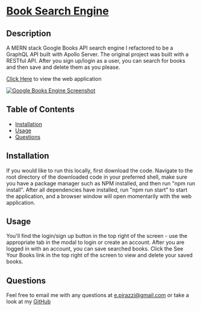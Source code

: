 # [Book Search Engine](https://qlaub-book-search.herokuapp.com/)

## Description
A MERN stack Google Books API search engine I refactored to be a GraphQL API built with Apollo Server. The original project was built with a RESTful API. After you sign up/login as a user, you can search for books and then save and delete them as you please.

[Click Here](https://qlaub-book-search.herokuapp.com/) to view the web application

[![Google Books Engine Screenshot](https://user-images.githubusercontent.com/89796902/180392486-c07a030c-2b90-4e27-947f-aa21c1386044.jpg)](https://qlaub-book-search.herokuapp.com/ "Click to open website")

## Table of Contents
- [Installation](#installation)
- [Usage](#usage)
- [Questions](#questions)

## Installation
If you would like to run this locally, first download the code. Navigate to the root directory of the downloaded code in your preferred shell, make sure you have a package manager such as NPM installed, and then run "npm run install". After all dependencies have installed, run "npm run start" to start the application, and a browser window will open momentarily with the web application.

## Usage
You'll find the login/sign up button in the top right of the screen - use the appropriate tab in the modal to login or create an account. After you are logged in with an account, you can save searched books. Click the See Your Books link in the top right of the screen to view and delete your saved books.

## Questions
Feel free to email me with any questions at e.pirazzi@gmail.com or take a look at my [GitHub](https://github.com/Qlaub)
